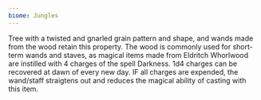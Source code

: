 ```yaml
---
biome: Jungles
---
```

Tree with a twisted and gnarled grain pattern and shape, and wands made from the wood retain this property. The wood is commonly used for short-term wands and staves, as magical items made from Eldritch Whorlwood are instilled with 4 charges of the spell Darkness. 1d4 charges can be recovered at dawn of every new day. IF all charges are expended, the wand/staff straigtens out and reduces the magical ability of casting with this item. 

